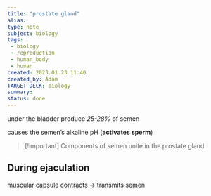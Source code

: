 ```yaml
---
title: "prostate gland"
alias: 
type: note
subject: biology
tags:
 - biology
 - reproduction
 - human_body
 - human
created: 2023.01.23 11:40
created_by: Ádám
TARGET DECK: biology
summary: 
status: done 
---
```

under the bladder
produce *25-28%* of semen

causes the semen’s alkaline pH (**activates sperm**)

>[!important] Components of semen unite in the prostate gland 

## During ejaculation
muscular capsule contracts → transmits semen
